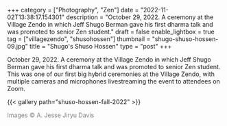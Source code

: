 +++
category = ["Photography", "Zen"]
date = "2022-11-02T13:38:17.154301"
description = "October 29, 2022. A ceremony at the Village Zendo in which Jeff Shugo Berman gave his first dharma talk and was promoted to senior Zen student."
draft = false
enable_lightbox = true
tag = ["villagezendo", "shusohossen"]
thumbnail = "shugo-shuso-hossen-09.jpg"
title = "Shugo's Shuso Hossen"
type = "post"
+++

October 29, 2022. A ceremony at the Village Zendo in which Jeff Shugo Berman gave his first dharma talk and was promoted to senior Zen student. This was one of our first big hybrid ceremonies at the Village Zendo, with multiple cameras and microphones livestreaming the event to attendees on Zoom.

{{< gallery path="shuso-hossen-fall-2022" >}}

<span style="color: gray">Images &copy; A. Jesse Jiryu Davis</span>
